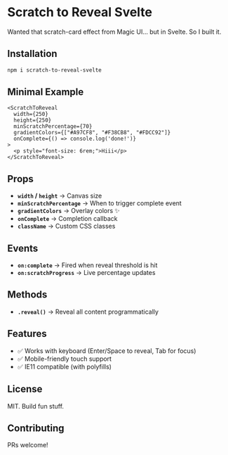# Scratch to Reveal Svelte

Wanted that scratch-card effect from Magic UI… but in Svelte. So I built it.

## Installation

```bash
npm i scratch-to-reveal-svelte
```

## Minimal Example

```svelte
<ScratchToReveal 
  width={250}
  height={250}
  minScratchPercentage={70}
  gradientColors={["#A97CF8", "#F38CB8", "#FDCC92"]}
  onComplete={() => console.log('done!')}
>
  <p style="font-size: 6rem;">Hiii</p>
</ScratchToReveal>
```

## Props

- **`width` / `height`** → Canvas size
- **`minScratchPercentage`** → When to trigger complete event
- **`gradientColors`** → Overlay colors ✨
- **`onComplete`** → Completion callback
- **`className`** → Custom CSS classes

## Events

- **`on:complete`** → Fired when reveal threshold is hit
- **`on:scratchProgress`** → Live percentage updates

## Methods

- **`.reveal()`** → Reveal all content programmatically

## Features

- ✅ Works with keyboard (Enter/Space to reveal, Tab for focus)
- ✅ Mobile-friendly touch support
- ✅ IE11 compatible (with polyfills)

## License

MIT. Build fun stuff.

## Contributing

PRs welcome!